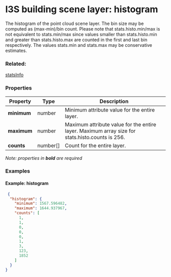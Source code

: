 # I3S building scene layer: histogram

The histogram of the point cloud scene layer. The bin size may be computed as (max-min)/bin count. Please note that stats.histo.min/max is not equivalent to stats.min/max since values smaller than stats.histo.min and greater than stats.histo.max are counted in the first and last bin respectively. The values stats.min and stats.max may be conservative estimates.

### Related:

[statsInfo](statsInfo.md)
### Properties

| Property | Type | Description |
| --- | --- | --- |
| **minimum** | number | Minimum attribute value for the entire layer. |
| **maximum** | number | Maximum attribute value for the entire layer. Maximum array size for stats.histo.counts is 256. |
| **counts** | number[] | Count for the entire layer. |

*Note: properties in **bold** are required*

### Examples 

#### Example: histogram 

```json
 {
  "histogram": {
    "minimum": 1567.596482,
    "maximum": 1644.937967,
    "counts": [
      1,
      1,
      0,
      0,
      0,
      1,
      3,
      123,
      1852
    ]
  }
} 
```

